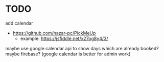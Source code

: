 # TODO
add calendar
- https://github.com/nazar-pc/PickMeUp
  - example: https://jsfiddle.net/x27og8y4/3/

maybe use google calendar api to show days which are already booked? maybe firebase? (google calendar is better for admin work)